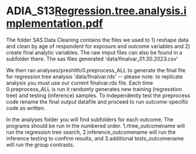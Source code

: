 # ADIA_S13[Regression.tree.analysis.implementation.pdf](https://github.com/ICF-Analytics/ADIA_S13/files/9456975/Regression.tree.analysis.implementation.pdf)

The folder SAS Data Cleaning contains the files we used to 1) reshape data and clean by age of respondent for exposure and outcome variables and 2) create final analytic variables. The raw imput files can also be found in a subfolder there. The sas files generated 'data/finalvar_01.30.2023.csv'

We then ran analyses/preshlth/0.preprocess_ALL to generate the final file for regression tree analysis 'data/finalvar.rds' -- please note: to replicate analysis you must use our current finalvar.rds file. Each time 0.preprocess_ALL is run it randomly generates new training (regresstion tree) and testing (inference) samples. To independently test the preprocess code rename the final output datafile and proceed to run outcome-specific code as written. 

In the analyses folder you will find subfolders for each outcome. The programs should be run in the numbered order. 1.rtree_outcomename will run the regression tree search, 2.inference_outcomename will run the inference testing to confirm results, and 3.additional tests_outcomename will run the group contrasts. 
